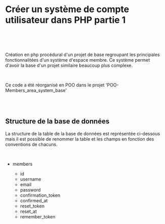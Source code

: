 
<h1>Créer un système de compte utilisateur dans PHP partie 1</h1>

<br>
<br>
<br>


<p>
  Création en php procédural d'un projet de base regroupant les principales fonctionnalitées d'un système d'espace membre. Ce système permet d'avoir la base d'un projet similaire beaucoup plus complexe.
</p>

<br>

<p>
  Ce code a été réorganisé en POO dans le projet 'POO-Members_area_system_base'
</p>

<br>
<br>

<h2>Structure de la base de données</h2>

<p>
  La structure de la table de la base de données est représentée ci-dessous mais il est possible de renommer la table et les champs en fonction des conventions de chacuns.
</p>

<br>

<ul>
  <li>members</li>
  <ul>
    <li>id</li>
    <li>username</li>
    <li>email</li>
    <li>password</li>
    <li>confirmation_token</li>
    <li>confirmed_at</li>
    <li>reset_token</li>
    <li>reset_at</li>
    <li>remember_token</li>
  </ul>
</ul>
